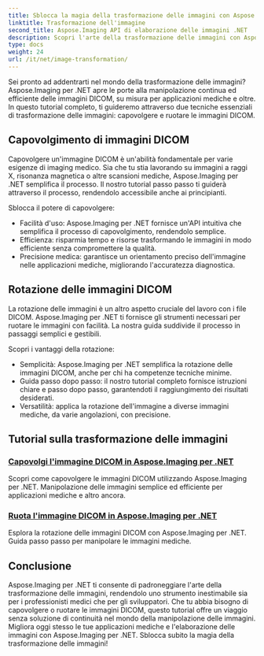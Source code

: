 ```yaml
---
title: Sblocca la magia della trasformazione delle immagini con Aspose.Imaging .NET
linktitle: Trasformazione dell'immagine
second_title: Aspose.Imaging API di elaborazione delle immagini .NET
description: Scopri l'arte della trasformazione delle immagini con Aspose.Imaging per .NET. Impara a capovolgere e ruotare facilmente le immagini DICOM per applicazioni mediche e altro ancora.
type: docs
weight: 24
url: /it/net/image-transformation/
---
```


Sei pronto ad addentrarti nel mondo della trasformazione delle immagini? Aspose.Imaging per .NET apre le porte alla manipolazione continua ed efficiente delle immagini DICOM, su misura per applicazioni mediche e oltre. In questo tutorial completo, ti guideremo attraverso due tecniche essenziali di trasformazione delle immagini: capovolgere e ruotare le immagini DICOM. 

## Capovolgimento di immagini DICOM

Capovolgere un'immagine DICOM è un'abilità fondamentale per varie esigenze di imaging medico. Sia che tu stia lavorando su immagini a raggi X, risonanza magnetica o altre scansioni mediche, Aspose.Imaging per .NET semplifica il processo. Il nostro tutorial passo passo ti guiderà attraverso il processo, rendendolo accessibile anche ai principianti.

Sblocca il potere di capovolgere:
- Facilità d'uso: Aspose.Imaging per .NET fornisce un'API intuitiva che semplifica il processo di capovolgimento, rendendolo semplice.
- Efficienza: risparmia tempo e risorse trasformando le immagini in modo efficiente senza compromettere la qualità.
- Precisione medica: garantisce un orientamento preciso dell'immagine nelle applicazioni mediche, migliorando l'accuratezza diagnostica.

## Rotazione delle immagini DICOM

La rotazione delle immagini è un altro aspetto cruciale del lavoro con i file DICOM. Aspose.Imaging per .NET ti fornisce gli strumenti necessari per ruotare le immagini con facilità. La nostra guida suddivide il processo in passaggi semplici e gestibili.

Scopri i vantaggi della rotazione:
- Semplicità: Aspose.Imaging per .NET semplifica la rotazione delle immagini DICOM, anche per chi ha competenze tecniche minime.
- Guida passo dopo passo: il nostro tutorial completo fornisce istruzioni chiare e passo dopo passo, garantendoti il raggiungimento dei risultati desiderati.
- Versatilità: applica la rotazione dell'immagine a diverse immagini mediche, da varie angolazioni, con precisione.

## Tutorial sulla trasformazione delle immagini
### [Capovolgi l'immagine DICOM in Aspose.Imaging per .NET](./flip-dicom-image/)
Scopri come capovolgere le immagini DICOM utilizzando Aspose.Imaging per .NET. Manipolazione delle immagini semplice ed efficiente per applicazioni mediche e altro ancora.
### [Ruota l'immagine DICOM in Aspose.Imaging per .NET](./rotate-dicom-image/)
Esplora la rotazione delle immagini DICOM con Aspose.Imaging per .NET. Guida passo passo per manipolare le immagini mediche.

## Conclusione

Aspose.Imaging per .NET ti consente di padroneggiare l'arte della trasformazione delle immagini, rendendolo uno strumento inestimabile sia per i professionisti medici che per gli sviluppatori. Che tu abbia bisogno di capovolgere o ruotare le immagini DICOM, questo tutorial offre un viaggio senza soluzione di continuità nel mondo della manipolazione delle immagini. Migliora oggi stesso le tue applicazioni mediche e l'elaborazione delle immagini con Aspose.Imaging per .NET. Sblocca subito la magia della trasformazione delle immagini!